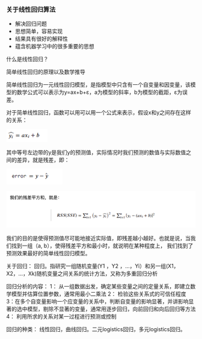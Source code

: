 
### 关于线性回归算法

- 解决回归问题
- 思想简单，容易实现
- 结果具有很好的解释性
- 蕴含机器学习中的很多重要的思想

什么是线性回归？

简单线性回归的原理以及数学推导

简单线性回归为一元线性回归模型，是指模型中只含有一个自变量和因变量，该模型的数学公式可以表示为y=ax+b+ε，a为模型的斜率，b为模型的截距，ε为误差。

对于简单线性回归，函数可以用可以用一个公式来表示，假设x和y之间存在这样的关系：

![img.png](img.png)

其中等号左边带的y是我们y的预测值，实际情况时我们预测的数值与实际数值之间的差异，就是残差，即：

![img_1.png](img_1.png)

![img_2.png](img_2.png)

我们的目的是使得预测值尽可能地接近实际值，即残差越小越好。也就是说，当我们找到一组（a, b），使得残差平方和最小时，就说明在某种程度上，
我们找到了预测效果最好的简单线性回归模型。

关于回归：
回归。指研究一组随机变量(Y1 ，Y2 ，…，Yi）和另一组(X1，X2，…，Xk)随机变量之间关系的统计方法，又称为多重回归分析

回归分析的内容：
1： 从一组数据出发，确定某些变量之间的定量关系，即建立数学模型并估算位置参数，通常用最小二乘法
2： 检验这些关系式的可信任程度
3：在多个自变量影响一个应变量的关系中，判断自变量的影响显著，并讲影响显著的选中模型，剔除不显著的变量，通常用逐步回归，向前回归和向后回归等方法
4： 利用所求的关系对某一过程进行预测或控制

回归的种类：
线性回归，曲线回归。二元logistics回归，多元logistics回归。
